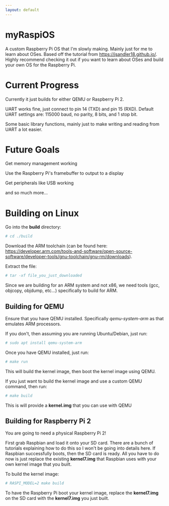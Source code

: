 ```yaml
---
layout: default
---
```


# myRaspiOS

A custom Raspberry Pi OS that I'm slowly making.  Mainly just for me to learn about OSes. Based off the tutorial from https://jsandler18.github.io/. Highly recommend checking it out if you want to learn about OSes and build your own OS for the Raspberry Pi.

# Current Progress

Currently it just builds for either QEMU or Raspberry Pi 2.

UART works fine, just connect to pin 14 (TXD) and pin 15 (RXD). Default UART settings are: 115000 baud, no parity, 8 bits, and 1 stop bit.

Some basic library functions, mainly just to make writing and reading from UART a lot easier.

# Future Goals

Get memory management working

Use the Raspberry Pi's framebuffer to output to a display

Get peripherals like USB working

and so much more...

# Building on Linux

Go into the **build** directory:

```bash
# cd ./build
```

Download the ARM toolchain (can be found here: https://developer.arm.com/tools-and-software/open-source-software/developer-tools/gnu-toolchain/gnu-rm/downloads).

Extract the file:

```bash
# tar -xf file_you_just_downloaded
```

Since we are building for an ARM system and not x86, we need tools (gcc, objcopy, objdump, etc...) specifically to build for ARM.


## Building for QEMU

Ensure that you have QEMU installed. Specifically *qemu-system-arm* as that emulates ARM processors.

If you don't, then assuming you are running Ubuntu/Debian, just run:

```bash
# sudo apt install qemu-system-arm
```

Once you have QEMU installed, just run:

```bash
# make run
```

This will build the kernel image, then boot the kernel image using QEMU.

If you just want to build the kernel image and use a custom QEMU command, then run:

```bash
# make build
```

This is will provide a **kernel.img** that you can use with QEMU

## Building for Raspberry Pi 2

You are going to need a physical Raspberry Pi 2!

First grab Raspbian and load it onto your SD card. There are a bunch of tutorials explaining how to do this so I won't be
going into details here. If Raspbian successfully boots, then the SD card is ready. All you have to do now is just replace
the existing **kernel7.img** that Raspbian uses with your own kernel image that you built.

To build the kernel image:

```bash
# RASPI_MODEL=2 make build
```

To have the Raspberry Pi boot your kernel image, replace the **kernel7.img** on the SD card with the **kernel7.img** you just built.
